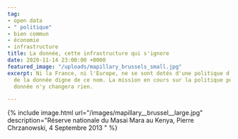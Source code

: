 ```yaml
---
tag:
- open data
- " politique"
- bien commun
- économie
- infrastructure
title: La donnée, cette infrastructure qui s'ignore
date: 2020-11-14 23:00:00 +0000
featured_image: "/uploads/mapillary_brussels_small.jpg"
excerpt: Ni la France, ni l'Europe, ne se sont dotés d'une politique d'infrastructure
  de la donnée digne de ce nom. La mission en cours sur la politique publique de la
  donnée n'y changera rien.

---
```

{% include image.html url="/images/mapillary__brussel__large.jpg" description="Réserve nationale du Masai Mara au Kenya, Pierre Chrzanowski, 4 Septembre 2013 " %}